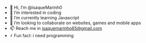 - 👋 Hi, I’m @isaqueMarinh0
- 👀 I’m interested in coding
- 🌱 I’m currently learning Javascript 
- 💞️ I’m looking to collaborate on websites, games and mobile apps
- 📫 Reach me in isaquemarinho65@gmail.com
- ⚡ Fun fact: i need programming


